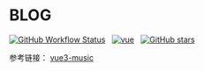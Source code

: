 # BLOG

[![GitHub Workflow Status](https://img.shields.io/github/workflow/status/shaobeichen/blog/blog%20deploy?label=deploy&style=for-the-badge)](https://github.com/shaobeichen/blog/actions/workflows/action.yml)
&nbsp;
[![vue](https://img.shields.io/badge/MADE%20WITH-VUE3-42a97a?style=for-the-badge&labelColor=35495d)](https://vuejs.org)
&nbsp;
[![GitHub stars](https://img.shields.io/github/stars/shaobeichen/blog.svg?style=for-the-badge)](https://github.com/shaobeichen/blog/stargazers)
&nbsp;

参考链接：
[vue3-music](https://github.com/SmallRuralDog/vue3-music/blob/master/src/views/playlist/PlayList.vue)
